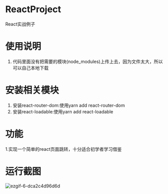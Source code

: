 # ReactProject
React实战例子
# 使用说明
1. 代码里面没有把需要的模块(node_modules)上传上去，因为文件太大，所以可以自己本地下载
# 安装相关模块
1. 安装react-router-dom:使用yarn add react-router-dom
2. 安装react-loadable:使用yarn add react-loadable
# 功能
1.实现一个简单的react页面跳转，十分适合初学者学习借鉴
# 运行截图
![ezgif-6-dca2c4d96d6d](https://user-images.githubusercontent.com/31495311/121135139-c9a22c00-c866-11eb-8aef-a44a3ef6c83e.gif)


